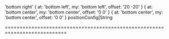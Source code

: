 <!--merge--><!--/merge-->
<!--custom_default_for_windows_10-->'bottom right'<!--/custom_default_for_windows_10-->
<!--custom_default_for_android-->{ at: 'bottom left', my: 'bottom left', offset: '20 -20' }<!--/custom_default_for_android-->
<!--custom_default_for_android_phone-->{ at: 'bottom center', my: 'bottom center', offset: '0 0' }<!--/custom_default_for_android_phone-->
<!--custom_default_for_windows_phone_10-->{ at: 'bottom center', my: 'bottom center', offset: '0 0' }<!--/custom_default_for_windows_phone_10-->
<!--type-->positionConfig|String<!--/type-->
===========================================================================
